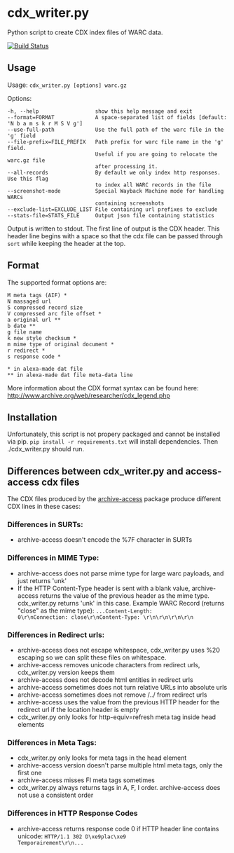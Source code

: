 # cdx_writer.py
Python script to create CDX index files of WARC data.

[![Build Status](https://travis-ci.org/internetarchive/CDX-Writer.png?branch=master)](https://travis-ci.org/internetarchive/CDX-Writer)

## Usage
Usage: `cdx_writer.py [options] warc.gz`

Options:

    -h, --help                  show this help message and exit
    --format=FORMAT             A space-separated list of fields [default: 'N b a m s k r M S V g']
    --use-full-path             Use the full path of the warc file in the 'g' field
    --file-prefix=FILE_PREFIX   Path prefix for warc file name in the 'g' field.
                                Useful if you are going to relocate the warc.gz file
                                after processing it.
    --all-records               By default we only index http responses. Use this flag
                                to index all WARC records in the file
    --screenshot-mode           Special Wayback Machine mode for handling WARCs
                                containing screenshots
    --exclude-list=EXCLUDE_LIST File containing url prefixes to exclude
    --stats-file=STATS_FILE     Output json file containing statistics


Output is written to stdout. The first line of output is the CDX header.
This header line begins with a space so that the cdx file can be passed
through `sort` while keeping the header at the top.

## Format
The supported format options are:

    M meta tags (AIF) *
    N massaged url
    S compressed record size
    V compressed arc file offset *
    a original url **
    b date **
    g file name
    k new style checksum *
    m mime type of original document *
    r redirect *
    s response code *

    * in alexa-made dat file
    ** in alexa-made dat file meta-data line

More information about the CDX format syntax can be found here:
http://www.archive.org/web/researcher/cdx_legend.php

## Installation

Unfortunately, this script is not propery packaged and cannot be installed via
pip. `pip install -r requirements.txt` will install dependencies. Then
./cdx_writer.py should run.

## Differences between cdx_writer.py and access-access cdx files
The CDX files produced by the [archive-access](http://sourceforge.net/projects/archive-access/)
package produce different CDX lines in these cases:

### Differences in SURTs:
* archive-access doesn't encode the %7F character in SURTs

### Differences in MIME Type:
* archive-access does not parse mime type for large warc payloads, and just returns 'unk'
* If the HTTP Content-Type header is sent with a blank value, archive-access
returns the value of the previous header as the mime type. cdx_writer.py
returns 'unk' in this case. Example WARC Record (returns "close" as the mime type):
    <code>...Content-Length: 0\r\nConnection: close\r\nContent-Type: \r\n\r\n\r\n\r\n</code>

### Differences in Redirect urls:
* archive-access does not escape whitespace, cdx_writer.py uses %20 escaping so we can split these files on whitespace.
* archive-access removes unicode characters from redirect urls, cdx_writer.py version keeps them
* archive-access does not decode html entities in redirect urls
* archive-access sometimes does not turn relative URLs into absolute urls
* archive-access sometimes does not remove /../ from redirect urls
* archive-access uses the value from the previous HTTP header for the redirect url if the location header is empty
* cdx_writer.py only looks for http-equiv=refresh meta tag inside head elements

### Differences in Meta Tags:
* cdx_writer.py only looks for meta tags in the head element
* archive-access version doesn't parse multiple html meta tags, only the first one
* archive-access misses FI meta tags sometimes
* cdx_writer.py always returns tags in A, F, I order. archive-access does not use a consistent order


### Differences in HTTP Response Codes
* archive-access returns response code 0 if HTTP header line contains unicode:
    <code>HTTP/1.1 302 D\xe9plac\xe9 Temporairement\r\n...</code>
